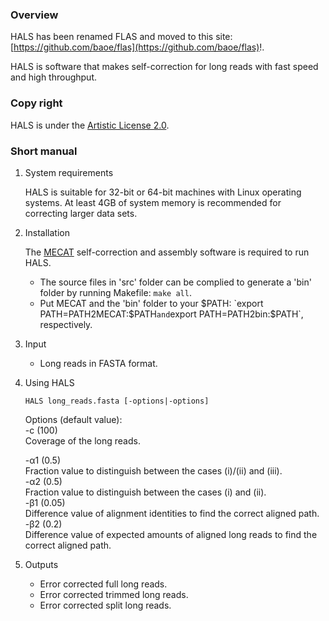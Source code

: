 ### Overview
HALS has been renamed FLAS and moved to this site: [https://github.com/baoe/flas](https://github.com/baoe/flas)!.

HALS is software that makes self-correction for long reads with fast speed and high  throughput.

### Copy right
HALS is under the [Artistic License 2.0](http://opensource.org/licenses/Artistic-2.0).

### Short manual
1. System requirements

   HALS is suitable for 32-bit or 64-bit machines with Linux operating systems. At least 4GB of system memory is recommended for correcting larger data sets.

2. Installation

   The [MECAT](https://github.com/xiaochuanle/MECAT) self-correction and assembly software is required to run HALS.
   * The source files in 'src' folder can be complied to generate a 'bin' folder by running Makefile: `make all`.
   * Put MECAT and the 'bin' folder to your $PATH: `export PATH=PATH2MECAT:$PATH` and `export PATH=PATH2bin:$PATH`, respectively.

3. Input
   * Long reads in FASTA format.
   
4. Using HALS

   ```
   HALS long_reads.fasta [-options|-options]
   ```

   <p>Options (default value):<br>
   -c (100)<br>
   Coverage of the long reads.<br>

   -α1 (0.5)<br>
   Fraction value to distinguish between the cases (i)/(ii) and (iii).<br>
   -α2 (0.5)<br>
   Fraction value to distinguish between the cases (i) and (ii).<br>
   -β1 (0.05)<br>
   Difference value of alignment identities to find the correct aligned path.<br>
   -β2 (0.2)<br>
   Difference value of expected amounts of aligned long reads to find the correct aligned path.<br>

      
5. Outputs
   * Error corrected full long reads.
   * Error corrected trimmed long reads.
   * Error corrected split long reads.


